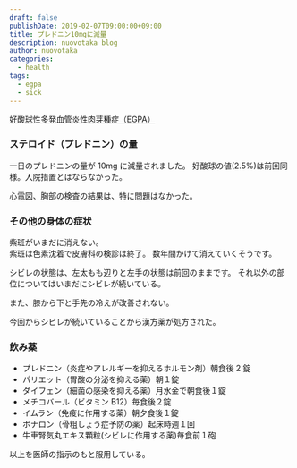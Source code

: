 ```yaml
---
draft: false
publishDate: 2019-02-07T09:00:00+09:00
title: プレドニン10mgに減量
description: nuovotaka blog
author: nuovotaka
categories:
  - health
tags:
  - egpa
  - sick
---
```


[好酸球性多発血管炎性肉芽種症（EGPA）](https://www.jrs.or.jp/citizen/disease/c/c-06.html)

### ステロイド（プレドニン）の量

一日のプレドニンの量が 10mg に減量されました。
好酸球の値(2.5%)は前回同様。入院措置とはならなかった。

心電図、胸部の検査の結果は、特に問題はなかった。

### その他の身体の症状

紫斑がいまだに消えない。  
紫斑は色素沈着で皮膚科の検診は終了。
数年間かけて消えていくそうです。

シビレの状態は、左太もも辺りと左手の状態は前回のままです。
それ以外の部位についてはいまだにシビレが続いている。

また、膝から下と手先の冷えが改善されない。

今回からシビレが続いていることから漢方薬が処方された。

### 飲み薬

- プレドニン（炎症やアレルギーを抑えるホルモン剤）朝食後 2 錠
- パリエット（胃酸の分泌を抑える薬）朝１錠
- ダイフェン（細菌の感染を抑える薬）月水金で朝食後１錠
- メチコバール（ビタミン B12）毎食後２錠
- イムラン（免疫に作用する薬）朝夕食後１錠
- ボナロン（骨粗しょう症予防の薬）起床時週１回
- 牛車腎気丸エキス顆粒(シビレに作用する薬)毎食前１砲

以上を医師の指示のもと服用している。

